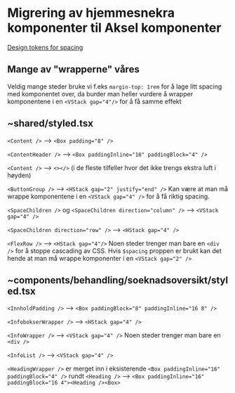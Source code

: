 # Migrering av hjemmesnekra komponenter til Aksel komponenter
[Design tokens for spacing](https://aksel.nav.no/grunnleggende/styling/design-tokens#0cc9fb32f213)

## Mange av "wrapperne" våres
Veldig mange steder bruke vi f.eks `margin-top: 1rem` for å lage litt spacing med komponentet over, da burder man heller vurdere å wrapper komponentene i en `<VStack gap="4"/>` for å få samme effekt

## ~shared/styled.tsx
`<Content />` --> `<Box padding="8" />`

`<ContentHeader />` --> `<Box paddingInline="16" paddingBlock="4" />`

`<Content />` --> `<></>` (i de fleste tilfeller hvor det ikke trengs ekstra luft i høyden)

`<ButtonGroup />` --> `<HStack gap="2" justify="end" />` Kan være at man må wrappe komponentene i en `<VStack gap="4" />` for å få riktig spacing.

`<SpaceChildren />` og `<SpaceChildren direction="column" />` --> `<VStack gap="4" />`

`<SpaceChildren direction="row" />` --> `<HStack gap="4" />`

`<FlexRow />` --> `<HStack gap="4"/>` Noen steder trenger man bare en `<div />` for å stoppe cascading av CSS. Hvis `$spacing` proppen er brukt kan det hende at man må wrappe komponenter i en `<VStack gap="2" />`

## ~components/behandling/soeknadsoversikt/styled.tsx
`<InnholdPadding />` --> `<Box paddingBlock="8" paddingInline="16 8" />`

`<InfobokserWrapper />` --> `<HStack gap="4" />`

`<InfoWrapper />` --> `<VStack gap="4" />` Noen steder trenger man bare en `<div />`

`<InfoList />` --> `<VStack gap="4" />`

`<HeadingWrapper />` er merget inn i eksisterende `<Box paddingInline="16" paddingBlock="4" />` rundt `<Heading />` --> `<Box paddingInline="16" paddingBlock="16 4"><Heading /><Box>`


